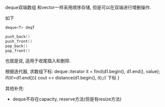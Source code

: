 deque双端数组
和vector一样采用顺序存储, 但是可以在双端进行增删操作.

如下
```c++
deque<T> deqT

push_back()
push_front()
pop_back()
pop_front()
```

也就是说, 适用于收尾插入和删除.


根据迭代器, 求数组下标:
deque<T>::iterator it = find(d1.begin(), d1.end(), value);
if(it!=d1.end()){
    cout << distance(d1.begin(), it);// 下标
}



其他补充:
* deque不存在capacity, reserve方法(但是有resize方法)
